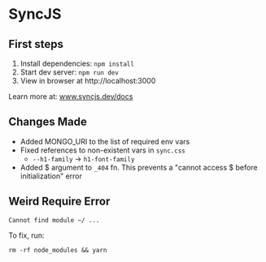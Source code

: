 # SyncJS

## First steps

1. Install dependencies: `npm install`
2. Start dev server: `npm run dev`
3. View in browser at http://localhost:3000

Learn more at: www.syncjs.dev/docs

## Changes Made

- Added MONGO_URI to the list of required env vars
- Fixed references to non-existent vars in `sync.css`
	- `--h1-family` -> `h1-font-family`
- Added $ argument to `_404` fn. This prevents a "cannot access $ before initialization" error

## Weird Require Error

```
Cannot find module ~/ ...
```

To fix, run:

```shell
rm -rf node_modules && yarn
```
